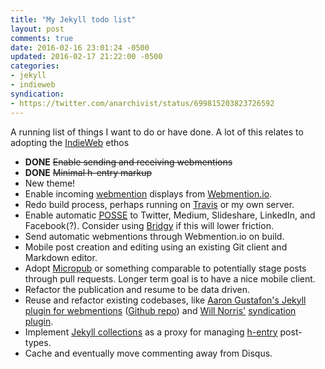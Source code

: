 ```yaml
---
title: "My Jekyll todo list"
layout: post
comments: true
date: 2016-02-16 23:01:24 -0500
updated: 2016-02-17 21:22:00 -0500
categories:
- jekyll
- indieweb
syndication:
- https://twitter.com/anarchivist/status/699815203823726592
---
```


A running list of things I want to do or have done. A lot of this relates to adopting the [IndieWeb](https://indiewebcamp.com/) ethos

* **DONE** <strike>Enable sending and receiving webmentions</strike>
* **DONE** <strike>Minimal h-entry markup</strike>
* New theme!
* Enable incoming [webmention](https://indiewebcamp.com/webmention) displays from [Webmention.io](https://webmention.io/).
* Redo build process, perhaps running on [Travis](http://travis-ci.com/) or my own server.
* Enable automatic <abbr title="Publish on my Own Site, Syndicate Everywhere">[POSSE](https://indiewebcamp.com/POSSE)</abbr> to Twitter, Medium, Slideshare, LinkedIn, and Facebook(?). Consider using [Bridgy](https://brid.gy/about) if this will lower friction.
* Send automatic webmentions through Webmention.io on build.
* Mobile post creation and editing using an existing Git client and Markdown editor. 
* Adopt [Micropub](https://indiewebcamp.com/micropub) or something comparable to potentially stage posts through pull requests. Longer term goal is to have a nice mobile client.
* Refactor the publication and resume to be data driven.
* Reuse and refactor existing codebases, like [Aaron Gustafon's Jekyll plugin for webmentions](https://www.aaron-gustafson.com/notebook/enabling-webmentions-in-jekyll/) ([Github repo](github.com/aarongustafson/jekyll-webmention_io)) and [Will Norris'](http://willnorris.com/) [syndication plugin](https://github.com/willnorris/willnorris.com/blob/master/src/_plugins/syndication.rb).
* Implement [Jekyll collections](http://jekyllrb.com/docs/collections/) as a proxy for managing [h-entry](http://indiewebcamp.com/h-entry) post-types. 
* Cache and eventually move commenting away from Disqus.